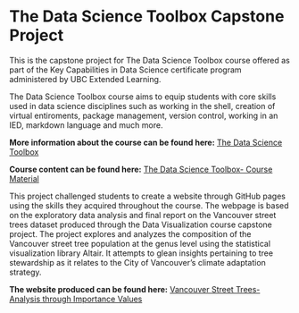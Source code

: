 # The Data Science Toolbox Capstone Project

This is the capstone project for The Data Science Toolbox course offered as part of the Key Capabilities in Data Science certificate program administered by UBC Extended Learning.

The Data Science Toolbox course aims to equip students with core skills used in data science disciplines such as working in the shell, creation of virtual entiroments, package management, version control, working in an IED, markdown language and much more.

<b>More information about the course can be found here:</b> [The Data Science Toolbox](https://extendedlearning.ubc.ca/courses/data-science-toolbox/fs041)

<b>Course content can be found here:</b> [The Data Science Toolbox- Course Material](https://toolbox-learn.mds.ubc.ca/en)

This project challenged students to create a website through GitHub pages using the skills they acquired throughout the course. The webpage is based on the exploratory data analysis and final report on the Vancouver street trees dataset produced through the Data Visualization course capstone project. The project explores and analyzes the composition of the Vancouver street tree population at the genus level using the statistical visualization library Altair. It attempts to glean insights pertaining to tree stewardship as it relates to the City of Vancouver’s climate adaptation strategy.

<b>The website produced can be found here:</b> [Vancouver Street Trees- Analysis through Importance Values](https://daniel-j-stevens.github.io/ubc-kcds_data-science-toolbox_capstone-project/intro.html)



